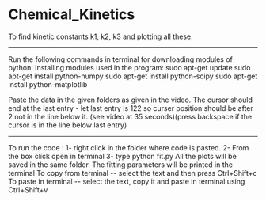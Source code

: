 # Chemical_Kinetics
To find kinetic constants k1, k2, k3 and plotting all these.

******************************************************************************************************************************
Run the following commands in terminal for downloading modules of python:
Installing modules used in the program:
sudo apt-get update
sudo apt-get install python-numpy
sudo apt-get install python-scipy
sudo apt-get install python-matplotlib

Paste the data in the given folders as given in the video.
The cursor should end at the last entry  - let last entry is 122 so curser position should be after 2 not in the line below it.
(see video at 35 seconds)(press backspace if the cursor is in the line below last entry)
******************************************************************************************************************************
To run the code :
1- right click in the folder where code is pasted.
2- From the box click open in terminal
3- type python fit.py
All the plots will be saved in the same folder.
The fitting parameters will be printed in the terminal
To copy from terminal  -- select the text and then press Ctrl+Shift+c
To paste in terminal  -- select the text, copy it and paste in terminal using Ctrl+Shift+v
